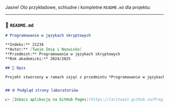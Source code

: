 Jasne! Oto przykładowe, schludne i kompletne `README.md` dla projektu:

---

### 📄 `README.md`

````markdown
# Programowanie w językach skryptowych

**Indeks:** 21234  
**Autor:** [Twoje Imię i Nazwisko]  
**Przedmiot:** Programowanie w językach skryptowych  
**Rok akademicki:** 2024/2025

## 📘 Opis

Projekt stworzony w ramach zajęć z przedmiotu *Programowanie w językach skryptowych*. Celem aplikacji jest prezentacja interaktywnej encyklopedii zwierząt z animacjami i integracją z API Wikipedii.


## 🌐 Podgląd strony laboratoriów

👉 [Zobacz aplikację na GitHub Pages](https://laritaait.github.io/Prog_Skrypt_2025/)

